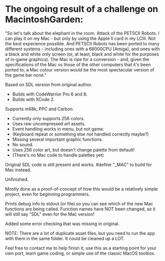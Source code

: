 The ongoing result of a challenge on MacintoshGarden:
===============

"So let's talk about the elephant in the room. Attack of the PETSCII Robots. I can play it on my Mac - but only by using the Apple II card in my LCIII. Not the best experience possible. And PETSCII Robots has been ported to many different systems - including ones with a 68000CPU (Amiga), and ones with a black and white only screen (or, at least, black and white for the purposes of in-game graphics). The Mac is ripe for a conversion - and, given the specifications of the Mac vs those of the other computers that it's been ported to, a Mac colour version would be the most spectacular version of the game bar none."

Based on SDL version from original author.

+ Builds with CodeWarrior Pro 6 and 8.
+ Builds with XCode 2.

Supports m68k, PPC and Carbon.

+ Currently only supports 256 colors.
+ Uses raw uncompressed art assets.
+ Event handling works in menu, but not game.
+ (Keyboard repeat or something else not handled correctly maybe?)
+ Missing several important graphic functions.
+ No sound.
+ Uses 256 color art, but doesn't change palette from default!
+ (There's no Mac code to handle palettes yet)

Original SDL code is still present and works.  #define "_MAC" to build for Mac instead.

Unfinished.  

Mostly done as a proof-of-concept of how this would be a relatively simple project, even for beginning programmers.

Prints debug info to stdout (or file) so you can see which of the new Mac functions are being called.  Function names have NOT been changed, so it will still say "SDL" even for the Mac version!

Added some error checking that was missing in original.

NOTE: There are a lot of duplicate asset files, but you need to run the app with them in the same folder.  It could be cleaned up a LOT.

Feel free to contact me to help finish it, use this as a starting point for your own port, learn game coding, or simple use of the classic MacOS toolbox.
